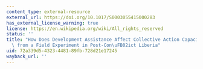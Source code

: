 ```yaml
---
content_type: external-resource
external_url: https://doi.org/10.1017/S0003055415000283
has_external_license_warning: true
license: https://en.wikipedia.org/wiki/All_rights_reserved
status: ''
title: "How Does Development Assistance Affect Collective Action Capacity? Results\
  \ from a Field Experiment in Post-Con\uFB02ict Liberia"
uid: 72a339d5-4323-4481-89fb-728d21e17245
wayback_url: ''
---
```

